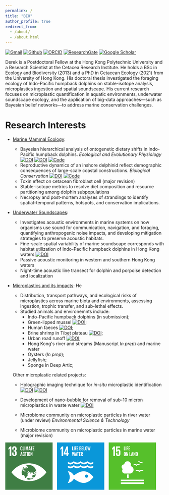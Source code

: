 ```yaml
---
permalink: /
title: "BIO"
author_profile: true
redirect_from:
  - /about/
  - /about.html
---
```


[![Gmail](https://img.shields.io/badge/Gmail-D14836?style=for-the-badge&logo=Gmail&logoColor=white&color=D14836)](mailto:hoyuenwaderek@gmail.com)
[![Github](https://img.shields.io/badge/Github-badge?style=for-the-badge&logo=Github&color=black)](https://github.com/YuenWaHo)
[![ORCID](https://img.shields.io/badge/ORCID-badge?style=for-the-badge&logo=ORCID&logoColor=white&color=Black)](https://orcid.org/0000-0003-1523-112X)
[![ResearchGate](https://img.shields.io/badge/RG-badge?style=for-the-badge&logo=ResearchGate&logoColor=ffffff&labelColor=000000&color=000000)](https://www.researchgate.net/profile/Yuen-Wa-Ho)
[![Google Scholar](https://img.shields.io/badge/GScholar-badge?style=for-the-badge&logo=GoogleScholar&color=ffffff)](https://scholar.google.com.hk/citations?user=rCZFcA4AAAAJ&hl=en)

Derek is a Postdoctoral Fellow at the Hong Kong Polytechnic University and a Research Scientist at the Cetacea Research Institute. He holds a BSc in Ecology and Biodiversity (2013) and a PhD in Cetacean Ecology (2021) from the University of Hong Kong. His doctoral thesis investigated the foraging ecology of Indo-Pacific humpback dolphins on stable-isotope analysis, microplastics ingestion and spatial soundscape. His current research focuses on microplastic quantification in aquatic environments, underwater soundscape ecology, and the application of big-data approaches—such as Bayesian belief networks—to address marine conservation challenges.

# Research Interests

- [Marine Mammal Ecology](https://yuenwaho.github.io/cetacean-ecology/):

  - Bayesian hierarchical analysis of ontogenetic dietary shifts in Indo-Pacific humpback dolphins. _Ecological and Evolutionary Physiology_ [![DOI](https://img.shields.io/badge/10.1086/734631-logo?style=flat-square&label=DOI&labelColor=a9bcc2&color=edf1f0)](https://doi.org/10.1086/734631) [![DOI](https://zenodo.org/badge/DOI/10.5281/zenodo.14559061.svg)](https://doi.org/10.5281/zenodo.14559061) [![Code](https://img.shields.io/badge/Code-logo?style=flat-square&logo=Github&color=000000)](https://github.com/YuenWaHo/EEP-Sousa-WeaningAge)
  - Reproductive dynamics of an inshore delphinid reflect demographic consequences of large-scale coastal constructions. _Biological Conservation_ [![DOI](https://img.shields.io/badge/10.1016%2Fj.biocon.2024.110690-logo?style=flat-square&label=DOI&labelColor=a9bcc2&color=edf1f0)](https://doi.org/10.1016/j.biocon.2024.110690) [![Code](https://img.shields.io/badge/Code-logo?style=flat-square&logo=Github&color=000000)](https://github.com/YuenWaHo/BC-sousa-repro)
  - Toxin effect on cetacean fibroblast cell (major revision)
  - Stable-isotope metrics to resolve diet composition and resource partitioning among dolphin subpopulations
  - Necropsy and post-mortem analyses of strandings to identify spatial–temporal patterns, hotspots, and conservation implications.

- [Underwater Soundscapes](https://yuenwaho.github.io/acoustics/):

  - Investigates acoustic environments in marine systems on how organisms use sound for communication, navigation, and foraging, quantifying anthropogenic noise impacts, and developing mitigation strategies to preserve acoustic habitats.
  - Fine-scale spatial variability of marine soundscape corresponds with habitat utilization of Indo-Pacific humpback dolphins in Hong Kong waters [![DOI](https://img.shields.io/badge/10.1016%2Fj.ecolind.2023.111228-logo?style=flat-square&label=DOI&labelColor=a9bcc2&color=edf1f0)](https://doi.org/10.1016/j.ecolind.2023.111228)
  - Passive acoustic monitoring in western and southern Hong Kong waters
  - Night-time acoustic line transect for dolphin and porpoise detection and localization

- [Microplastics and its impacts](https://yuenwaho.github.io/microplastics/): He

  - Distribution, transport pathways, and ecological risks of microplastics across marine biota and environments, assessing ingestion, trophic transfer, and sub-lethal effects.
  - Studied animals and environemnts include:
    - Indo-Pacific humpback dolphins (in submission);
    - Green-lipped mussel [![DOI](https://img.shields.io/badge/DOI-10.1016%2Fj.jhazmat.2021.126541-logo?style=flat-square&label=DOI&labelColor=a9bcc2&color=edf1f0)](https://doi.org/10.1016/j.jhazmat.2021.126541);
    - Human faeces [![DOI](https://img.shields.io/badge/DOI-10.3390%2Ftoxics10080414-logo?style=flat-square&label=DOI&labelColor=a9bcc2&color=edf1f0)](https://doi.org/10.3390/toxics10080414);
    - Brine shrimp in Tibet plateau [![DOI](https://img.shields.io/badge/DOI-10.1016%2Fj.jhazmat.2024.134959-logo?style=flat-square&label=DOI&labelColor=a9bcc2&color=edf1f0)](https://doi.org/10.1016/j.jhazmat.2024.134959);
    - Urban road runoff [![DOI](https://img.shields.io/badge/DOI-10.1016%2Fj.scitotenv.2024.176590-logo?style=flat-square&label=DOI&labelColor=a9bcc2&color=edf1f0)](https://doi.org/10.1016/j.scitotenv.2024.176590);
    - Hong Kong's river and streams (Manuscript _In prep_) and marine water
    - Oysters (_In prep_);
    - Jellyfish;
    - Sponge in Deep Artic;

  Other microplastic related projects:

  - Holographic imaging technique for _in-situ_ microplastic identification [![DOI](https://img.shields.io/badge/DOI-10.1038%2Fs41598--024--52762--5-logo?style=flat-square&label=DOI&labelColor=a9bcc2&color=edf1f0)](https://doi.org/10.1038/s41598-024-52762-5) [![DOI](https://img.shields.io/badge/DOI-10.1002%2Fadpr.202400038-logo?style=flat-square&label=DOI&labelColor=a9bcc2&color=edf1f0)](https://doi.org/10.1002/adpr.202400038)

  - Development of nano-bubble for removal of sub-10 micron microplastics in waste water [![DOI](https://img.shields.io/badge/DOI-10.1038%2Fs41467--024--53304--3-logo?style=flat-square&label=DOI&labelColor=a9bcc2&color=edf1f0)](https://doi.org/10.1038/s41467-024-53304-3)

  - Microbiome community on microplastic particles in river water (under review) _Environmental Science & Technology_

  - Microbiome community on microplastic particles in marine water (major revision)

<footer>
    <div class="footer-logos">
        <!-- <img src="/images/sdg_logos/goal4a.png" alt="Logo 1" style="display: inline; margin-right: 10px; width: auto; height: 150px;"> -->
        <img src="/images/sdg_logos/goal13a.png" alt="Logo 2" style="display: inline; margin-right: 10px; width: auto; height: 150px;">
        <img src="/images/sdg_logos/goal14a.png" alt="Logo 3" style="display: inline; margin-right: 10px; width: auto; height: 150px;">
        <img src="/images/sdg_logos/goal15a.png" alt="Logo 4" style="display: inline; margin-right: 10px; width: auto; height: 150px;">
        <!-- <img src="/images/sdg_logos/goal17a.png" alt="Logo 5" style="display: inline; margin-right: 10px; width: auto; height: 150px;"> -->
    </div>
</footer>
